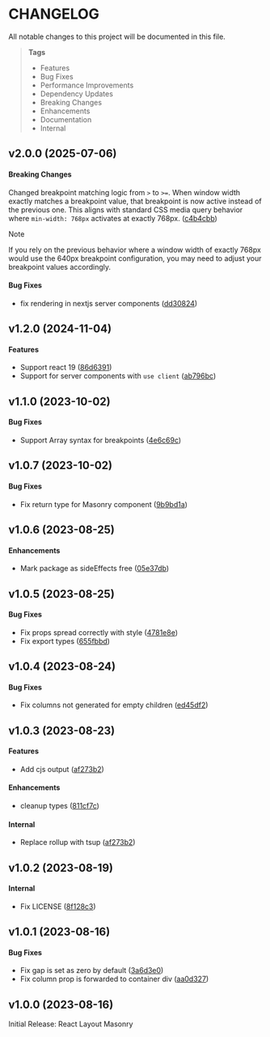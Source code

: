 # CHANGELOG

All notable changes to this project will be documented in this file.

> **Tags**
>
> - Features
> - Bug Fixes
> - Performance Improvements
> - Dependency Updates
> - Breaking Changes
> - Enhancements
> - Documentation
> - Internal

## v2.0.0 (2025-07-06)

#### Breaking Changes

Changed breakpoint matching logic from `>` to `>=`. When window width exactly matches a breakpoint value, that breakpoint is now active instead of the previous one. This aligns with standard CSS media query behavior where `min-width: 768px` activates at exactly 768px. ([c4b4cbb](https://github.com/sibiraj-s/react-layout-masonry/commit/c4b4cbb))

> [!NOTE]
> If you rely on the previous behavior where a window width of exactly 768px would use the 640px breakpoint configuration, you may need to adjust your breakpoint values accordingly.

#### Bug Fixes

- fix rendering in nextjs server components ([dd30824](https://github.com/sibiraj-s/react-layout-masonry/commit/dd30824))

## v1.2.0 (2024-11-04)

#### Features

- Support react 19 ([86d6391](https://github.com/sibiraj-s/react-layout-masonry/commit/86d6391))
- Support for server components with `use client` ([ab796bc](https://github.com/sibiraj-s/react-layout-masonry/commit/ab796bc))

## v1.1.0 (2023-10-02)

#### Bug Fixes

- Support Array syntax for breakpoints ([4e6c69c](https://github.com/sibiraj-s/react-layout-masonry/commit/4e6c69c))

## v1.0.7 (2023-10-02)

#### Bug Fixes

- Fix return type for Masonry component ([9b9bd1a](https://github.com/sibiraj-s/react-layout-masonry/commit/9b9bd1a))

## v1.0.6 (2023-08-25)

#### Enhancements

- Mark package as sideEffects free ([05e37db](https://github.com/sibiraj-s/react-layout-masonry/commit/05e37db))

## v1.0.5 (2023-08-25)

#### Bug Fixes

- Fix props spread correctly with style ([4781e8e](https://github.com/sibiraj-s/react-layout-masonry/commit/4781e8e))
- Fix export types ([655fbbd](https://github.com/sibiraj-s/react-layout-masonry/commit/655fbbd))

## v1.0.4 (2023-08-24)

#### Bug Fixes

- Fix columns not generated for empty children ([ed45df2](https://github.com/sibiraj-s/react-layout-masonry/commit/ed45df2))

## v1.0.3 (2023-08-23)

#### Features

- Add cjs output ([af273b2](https://github.com/sibiraj-s/react-layout-masonry/commit/af273b2))

#### Enhancements

- cleanup types ([811cf7c](https://github.com/sibiraj-s/react-layout-masonry/commit/811cf7c))

#### Internal

- Replace rollup with tsup ([af273b2](https://github.com/sibiraj-s/react-layout-masonry/commit/af273b2))

## v1.0.2 (2023-08-19)

#### Internal

- Fix LICENSE ([8f128c3](https://github.com/sibiraj-s/react-layout-masonry/commit/8f128c3))

## v1.0.1 (2023-08-16)

#### Bug Fixes

- Fix gap is set as zero by default ([3a6d3e0](https://github.com/sibiraj-s/react-layout-masonry/commit/3a6d3e0))
- Fix column prop is forwarded to container div ([aa0d327](https://github.com/sibiraj-s/react-layout-masonry/commit/aa0d327))

## v1.0.0 (2023-08-16)

Initial Release: React Layout Masonry
